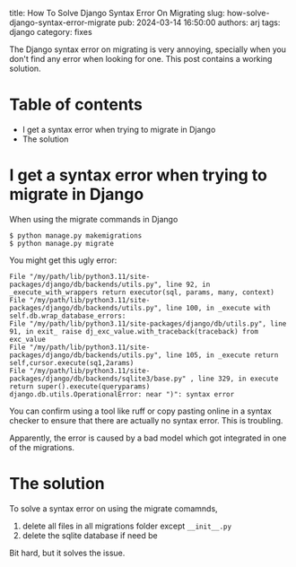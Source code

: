 title: How To Solve Django Syntax Error On Migrating
slug: how-solve-django-syntax-error-migrate
pub: 2024-03-14 16:50:00
authors: arj
tags: django
category: fixes

The Django syntax error on migrating is very annoying, specially when you don't find any error when looking for one. This post contains a working solution.

Table of contents
=================

* I get a syntax error when trying to migrate in Django
* The solution

I get a syntax error when trying to migrate in Django
====

When using the migrate commands in Django

```
$ python manage.py makemigrations
$ python manage.py migrate
```

You might get this ugly error:

```
File "/my/path/lib/python3.11/site-packages/django/db/backends/utils.py", line 92, in _execute_with_wrappers return executor(sql, params, many, context) 
File "/my/path/lib/python3.11/site-packages/django/db/backends/utils.py", line 100, in _execute with self.db.wrap_database_errors: 
File "/my/path/lib/python3.11/site-packages/django/db/utils.py", line 91, in exit_ raise dj_exc_value.with_traceback(traceback) from exc_value 
File "/my/path/lib/python3.11/site-packages/django/db/backends/utils.py", line 105, in _execute return self,cursor.execute(sq1,2arams) 
File "/my/path/lib/python3.11/site-packages/django/db/backends/sqlite3/base.py" , line 329, in execute return super().execute(queryparams) 
django.db.utils.OperationalError: near ")": syntax error 
```

You can confirm using a tool like ruff or copy pasting online in a syntax checker to ensure that there are actually no syntax error. This is troubling.

Apparently, the error is caused by a bad model which got integrated in one of the migrations.

The solution
===

To solve a syntax error on using the migrate comamnds,

1. delete all files in all migrations folder except `__init__.py`
2. delete the sqlite database if need be

Bit hard, but it solves the issue.